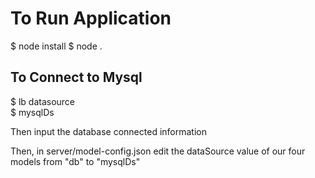 # To Run Application
$ node install
$ node .
## To Connect to Mysql
$ lb datasource <br>
$ mysqlDs
<p>Then input the database connected information<br>
<p>Then, in server/model-config.json edit the dataSource value of our four models from "db" to "mysqlDs"